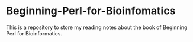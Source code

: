 Beginning-Perl-for-Bioinfomatics
================================
This is a repository to store my reading notes about the book of Beginning Perl for Bioinformatics.

